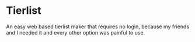 # Tierlist
An easy web based tierlist maker that requires no login, because my friends and I needed it and every other option was painful to use.
